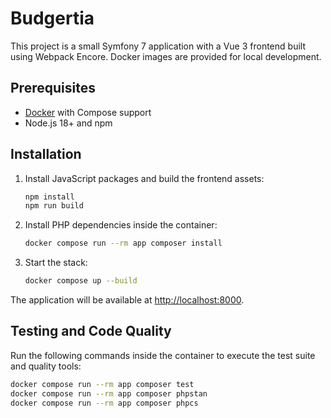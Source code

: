 # Budgertia

This project is a small Symfony 7 application with a Vue 3 frontend built
using Webpack Encore. Docker images are provided for local development.

## Prerequisites

- [Docker](https://docs.docker.com/get-docker/) with Compose support
- Node.js 18+ and npm

## Installation

1. Install JavaScript packages and build the frontend assets:

   ```bash
   npm install
   npm run build
   ```

2. Install PHP dependencies inside the container:

   ```bash
   docker compose run --rm app composer install
   ```

3. Start the stack:

   ```bash
   docker compose up --build
   ```

The application will be available at [http://localhost:8000](http://localhost:8000).

## Testing and Code Quality

Run the following commands inside the container to execute the test suite and quality tools:

```bash
docker compose run --rm app composer test
docker compose run --rm app composer phpstan
docker compose run --rm app composer phpcs
```
